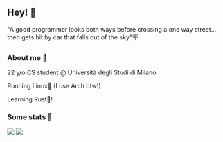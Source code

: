 ## Hey! 👋

"A good programmer looks both ways before crossing a one way street… then gets hit by car that falls out of the sky"🪧

### About me 🦥

22 y/o CS student @ Università degli Studi di Milano

Running Linux🐧 (I use Arch btw!)

Learning Rust🦀!

### Some stats 📑

![](https://github-readme-stats.vercel.app/api?username=Hidan0&count_private=true&show_icons=true&bg_color=1e1e2e&text_color=cdd6f4&icon_color=cba6f7&title_color=94e2d5)
![](https://github-readme-stats.vercel.app/api/top-langs/?username=Hidan0&hide=html&langs_count=8&layout=compact&bg_color=1e1e2e&text_color=cdd6f4&icon_color=cba6f7&title_color=94e2d5)
